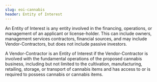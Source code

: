 ```yaml
---
slug: eoi-cannabis
header: Entity of Interest
---
```


An Entity of Interest is any entity involved in the financing, operations, or management of an applicant or license-holder. This can include owners, management services contractors, financial sources, and may include Vendor-Contractors, but does not include passive investors.

A Vendor-Contractor is an Entity of Interest if the Vendor-Contractor is involved with the fundamental operations of the proposed cannabis business, including but not limited to the cultivation, manufacturing, retailing, storage, or transport of cannabis items and has access to or is required to possess cannabis or cannabis items.
